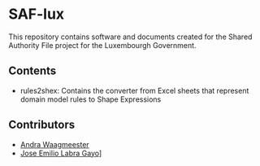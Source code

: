 # SAF-lux

This repository contains software and documents created for the Shared Authority File project for the Luxembourgh Government.

## Contents

- rules2shex: Contains the converter from Excel sheets that represent domain model rules to Shape Expressions

## Contributors

- [Andra Waagmeester](https://github.com/andrawaag)
- [Jose Emilio Labra Gayo](http://labra.weso.es)]




